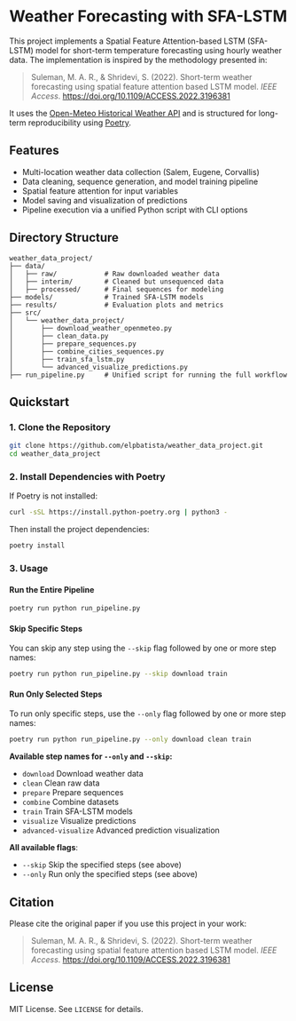 # Weather Forecasting with SFA-LSTM

This project implements a Spatial Feature Attention-based LSTM (SFA-LSTM) model for short-term temperature forecasting using hourly weather data. The implementation is inspired by the methodology presented in:

> Suleman, M. A. R., & Shridevi, S. (2022). Short-term weather forecasting using spatial feature attention based LSTM model. *IEEE Access*. <https://doi.org/10.1109/ACCESS.2022.3196381>

It uses the [Open-Meteo Historical Weather API](https://open-meteo.com/en/docs) and is structured for long-term reproducibility using [Poetry](https://python-poetry.org/).

## Features

- Multi-location weather data collection (Salem, Eugene, Corvallis)
- Data cleaning, sequence generation, and model training pipeline
- Spatial feature attention for input variables
- Model saving and visualization of predictions
- Pipeline execution via a unified Python script with CLI options

## Directory Structure

```text
weather_data_project/
├── data/
│   ├── raw/            # Raw downloaded weather data
│   ├── interim/        # Cleaned but unsequenced data
│   ├── processed/      # Final sequences for modeling
├── models/             # Trained SFA-LSTM models
├── results/            # Evaluation plots and metrics
├── src/
│   └── weather_data_project/
│       ├── download_weather_openmeteo.py
│       ├── clean_data.py
│       ├── prepare_sequences.py
│       ├── combine_cities_sequences.py
│       ├── train_sfa_lstm.py
│       └── advanced_visualize_predictions.py
├── run_pipeline.py     # Unified script for running the full workflow
```

## Quickstart

### 1. Clone the Repository

```bash
git clone https://github.com/elpbatista/weather_data_project.git
cd weather_data_project
```

### 2. Install Dependencies with Poetry

If Poetry is not installed:

```bash
curl -sSL https://install.python-poetry.org | python3 -
```

Then install the project dependencies:

```bash
poetry install
```

### 3. Usage

#### Run the Entire Pipeline

```bash
poetry run python run_pipeline.py
```

#### Skip Specific Steps

You can skip any step using the `--skip` flag followed by one or more step names:

```bash
poetry run python run_pipeline.py --skip download train
```

#### Run Only Selected Steps

To run only specific steps, use the `--only` flag followed by one or more step names:

```bash
poetry run python run_pipeline.py --only download clean train
```

**Available step names for `--only` and `--skip`:**

- `download`           Download weather data
- `clean`              Clean raw data
- `prepare`            Prepare sequences
- `combine`            Combine datasets
- `train`              Train SFA-LSTM models
- `visualize`          Visualize predictions
- `advanced-visualize` Advanced prediction visualization

**All available flags**:

- `--skip`   Skip the specified steps (see above)
- `--only`   Run only the specified steps (see above)

## Citation

Please cite the original paper if you use this project in your work:

> Suleman, M. A. R., & Shridevi, S. (2022). Short-term weather forecasting using spatial feature attention based LSTM model. *IEEE Access*. <https://doi.org/10.1109/ACCESS.2022.3196381>

## License

MIT License. See `LICENSE` for details.
